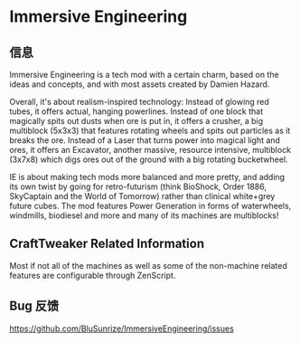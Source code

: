 # Immersive Engineering

## 信息

Immersive Engineering is a tech mod with a certain charm, based on the ideas and concepts, and with most assets created by Damien Hazard.

Overall, it's about realism-inspired technology: Instead of glowing red tubes, it offers actual, hanging powerlines. Instead of one block that magically spits out dusts when ore is put in, it offers a crusher, a big multiblock (5x3x3) that features rotating wheels and spits out particles as it breaks the ore. Instead of a Laser that turns power into magical light and ores, it offers an Excavator, another massive, resource intensive, multiblock (3x7x8) which digs ores out of the ground with a big rotating bucketwheel.

IE is about making tech mods more balanced and more pretty, and adding its own twist by going for retro-futurism (think BioShock, Order 1886, SkyCaptain and the World of Tomorrow) rather than clinical white+grey future cubes. The mod features Power Generation in forms of waterwheels, windmills, biodiesel and more and many of its machines are multiblocks!

## CraftTweaker Related Information

Most if not all of the machines as well as some of the non-machine related features are configurable through ZenScript.

## Bug 反馈

https://github.com/BluSunrize/ImmersiveEngineering/issues